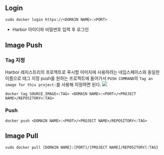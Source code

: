## Login
```
sudo docker login https://<DOMAIN NAME>:<PORT>
```
- Harbor 아이디와 비밀번호 입력 후 로그인

## Image Push

### Tag 지정
Harbor 레지스트리의 프로젝트로 푸시할 이미지에 사용하려는 네임스페이스와 동일한 이름으로 태그 지정
push를 원하는 프로젝트에 들어가서 `PUSH COMMAND`의 `Tag an image for this project:`를 사용해 지정하면 된다.
![](https://images.velog.io/images/anjaekk/post/70a416a5-2346-481e-b4af-a3bda5cf46a4/image.png)

```
docker tag SOURCE_IMAGE<:TAG> <DOMAIN NAME>:<PORT>/<PROJECT NAME>/REPOSITORY<:TAG>
```

### Push
```
docker push <DOMAIN NAME>:<PROT>/<PROJECT NAME>/REPOSITORY<:TAG>
```


## Image Pull
```
sudo docker pull [DOMAIN NAME]:[PORT]/[PROJECT NAME]/REPOSITORY[:TAG]
```
